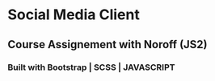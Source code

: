 # Social Media Client

## Course Assignement with Noroff (JS2)

### Built with Bootstrap | SCSS | JAVASCRIPT